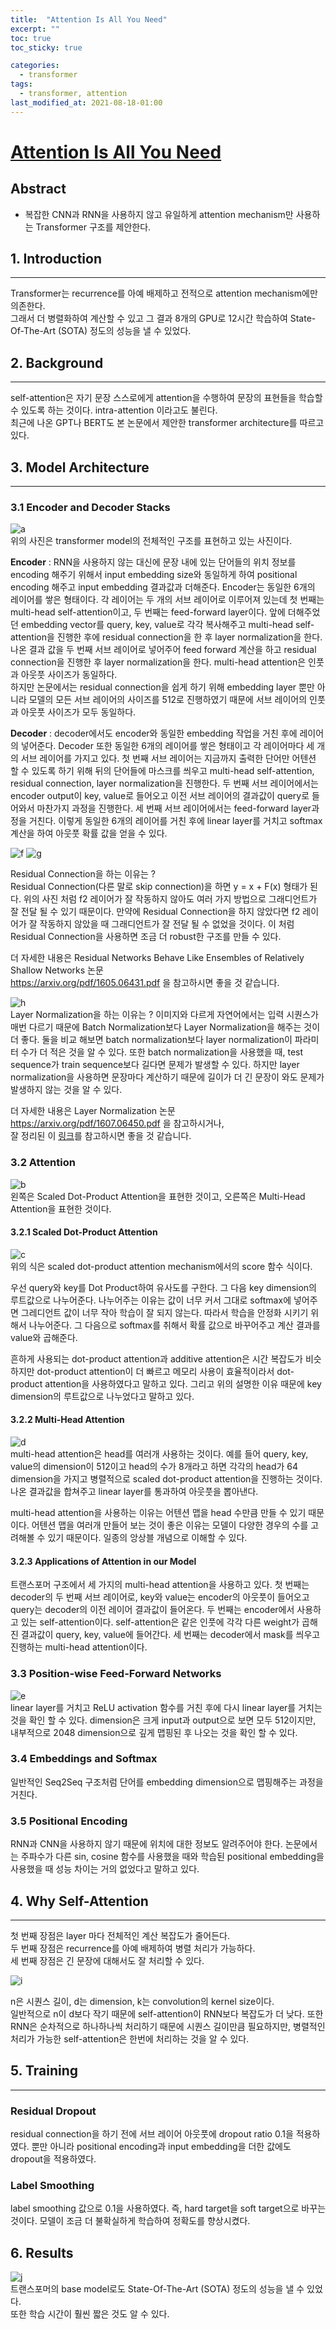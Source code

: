 ```yaml
---
title:  "Attention Is All You Need"
excerpt: ""
toc: true
toc_sticky: true

categories:
  - transformer
tags:
  - transformer, attention
last_modified_at: 2021-08-18-01:00
---
```



# [Attention Is All You Need](https://arxiv.org/pdf/1706.03762.pdf)


## Abstract

- 복잡한 CNN과 RNN을 사용하지 않고 유일하게 attention mechanism만 사용하는 Transformer 구조를
제안한다. 

## 1. Introduction
---
Transformer는 recurrence를 아예 배제하고 전적으로 attention mechanism에만 의존한다.  
그래서 더 병렬화하여 계산할 수 있고 그 결과 8개의 GPU로 12시간 학습하여 State-Of-The-Art (SOTA) 정도의 성능을 낼 수 있었다.


## 2. Background
---
self-attention은 자기 문장 스스로에게 attention을 수행하여 문장의 표현들을 학습할 수 있도록 하는 것이다. intra-attention 이라고도 불린다.  
최근에 나온 GPT나 BERT도 본 논문에서 제안한 transformer architecture를 따르고 있다.

## 3. Model Architecture
---
### 3.1 Encoder and Decoder Stacks
![a](https://user-images.githubusercontent.com/54731898/104893547-e83a8000-59b6-11eb-867f-9257e8d106ee.PNG)  
위의 사진은 transformer model의 전체적인 구조를 표현하고 있는 사진이다.

**Encoder** : RNN을 사용하지 않는 대신에 문장 내에 있는 단어들의 위치 정보를 encoding 해주기 위해서 input embedding size와 동일하게 하여 positional encoding 해주고 input embedding 결과값과 더해준다. 
Encoder는 동일한 6개의 레이어를 쌓은 형태이다. 각 레이어는 두 개의 서브 레이어로 이루어져 있는데 첫 번째는 multi-head self-attention이고, 두 번째는 feed-forward layer이다. 
앞에 더해주었던 embedding vector를 query, key, value로 각각 복사해주고 multi-head self-attention을 진행한 후에 residual connection을 한 후 layer normalization을 한다.
나온 결과 값을 두 번째 서브 레이어로 넣어주어 feed forward 계산을 하고 residual connection을 진행한 후 layer normalization을 한다.
multi-head attention은 인풋과 아웃풋 사이즈가 동일하다.  
하지만 논문에서는 residual connection을 쉽게 하기 위해 embedding layer 뿐만 아니라 모델의 모든 서브 레이어의 사이즈를 512로 진행하였기 때문에 서브 레이어의 인풋과 아웃풋 사이즈가 모두 동일하다.

**Decoder** : decoder에서도 encoder와 동일한 embedding 작업을 거친 후에 레이어의 넣어준다.
Decoder 또한 동일한 6개의 레이어를 쌓은 형태이고 각 레이어마다 세 개의 서브 레이어를 가지고 있다.
첫 번째 서브 레이어는 지금까지 출력한 단어만 어텐션 할 수 있도록 하기 위해 뒤의 단어들에 마스크를 
씌우고 multi-head self-attention, residual connection, layer normalization을 진행한다. 
두 번째 서브 레이어에서는 encoder output이 key, value로 들어오고 이전 서브 레이어의 결과값이 query로 들어와서 마찬가지 과정을 진행한다.
세 번째 서브 레이어에서는 feed-forward layer과정을 거친다.
이렇게 동일한 6개의 레이어를 거친 후에 linear layer를 거치고 softmax 계산을 하여 아웃풋 확률 값을 얻을 수 있다.

![f](https://user-images.githubusercontent.com/54731898/104893643-056f4e80-59b7-11eb-91ee-21e6fda9f8fb.PNG)
![g](https://user-images.githubusercontent.com/54731898/104893692-16b85b00-59b7-11eb-9725-93be09df1cd8.PNG)

Residual Connection을 하는 이유는 ?  
Residual Connection(다른 말로 skip connection)을 하면 y = x + F(x) 형태가 된다.
위의 사진 처럼 f2 레이어가 잘 작동하지 않아도 여러 가지 방법으로 그래디언트가 
잘 전달 될 수 있기 때문이다. 만약에 Residual Connection을 하지 않았다면 f2 레이어가 잘 작동하지
않았을 때 그래디언트가 잘 전달 될 수 없었을 것이다. 이 처럼 Residual Connection을 사용하면 조금 더
robust한 구조를 만들 수 있다.

더 자세한 내용은 Residual Networks Behave Like Ensembles of Relatively Shallow Networks 논문   
https://arxiv.org/pdf/1605.06431.pdf 을 참고하시면 좋을 것 같습니다.


![h](https://user-images.githubusercontent.com/54731898/104893694-17e98800-59b7-11eb-84d9-518cfc1f3bb8.PNG)    
Layer Normalization을 하는 이유는 ?
이미지와 다르게 자연어에서는 입력 시퀀스가 매번 다르기 때문에 Batch Normalization보다 
Layer Normalization을 해주는 것이 더 좋다.
둘을 비교 해보면 batch normalization보다 layer normalization이 파라미터 수가 더 적은 것을 알 수 있다.
또한 batch normalization을 사용했을 때, test sequence가 train sequence보다 길다면 문제가 발생할 수 있다.
하지만 layer normalization을 사용하면 문장마다 계산하기 때문에 길이가 더 긴 문장이 와도 문제가 발생하지 않는 것을 알 수 있다.

더 자세한 내용은 Layer Normalization 논문 https://arxiv.org/pdf/1607.06450.pdf 을 참고하시거나,  
잘 정리된 이 [링크](https://zhangtemplar.github.io/normalization/)를 참고하시면 좋을 것 같습니다.


### 3.2 Attention
![b](https://user-images.githubusercontent.com/54731898/104893552-e96bad00-59b6-11eb-858f-504dcbb82749.PNG)  
왼쪽은 Scaled Dot-Product Attention을 표현한 것이고, 오른쪽은 Multi-Head Attention을 표현한 것이다.
  
#### 3.2.1 Scaled Dot-Product Attention
![c](https://user-images.githubusercontent.com/54731898/104893570-ee306100-59b6-11eb-9b33-e8b0cc58cffa.PNG)  
위의 식은 scaled dot-product attention mechanism에서의 score 함수 식이다. 

우선 query와 key를 Dot Product하여 유사도를 구한다. 그 다음 key dimension의 루트값으로 나누어준다.
나누어주는 이유는 값이 너무 커서 그대로 softmax에 넣어주면 그레디언트 값이 너무 작아 학습이 잘 되지 않는다. 따라서 학습을 안정화 시키기 위해서 나누어준다.
그 다음으로 softmax를 취해서 확률 값으로 바꾸어주고 계산 결과를 value와 곱해준다.

흔하게 사용되는 dot-product attention과 additive attention은 시간 복잡도가 비슷하지만 dot-product attention이 더 빠르고 메모리 사용이 효율적이라서 dot-product attention을 사용하였다고 말하고 있다.
그리고 위의 설명한 이유 때문에 key dimension의 루트값으로 나누었다고 말하고 있다.
  
#### 3.2.2 Multi-Head Attention
![d](https://user-images.githubusercontent.com/54731898/104893634-02745e00-59b7-11eb-9cde-3e97334fd7e2.PNG)  
multi-head attention은 head를 여러개 사용하는 것이다. 예를 들어 query, key, value의 dimension이 512이고 head의 수가 8개라고 하면 각각의 head가 64 dimension을 가지고 병렬적으로 scaled dot-product attention을 진행하는 것이다.
나온 결과값을 합쳐주고 linear layer를 통과하여 아웃풋을 뽑아낸다.

multi-head attention을 사용하는 이유는 어텐션 맵을 head 수만큼 만들 수 있기 때문이다.
어텐션 맵을 여러개 만들어 보는 것이 좋은 이유는 모델이 다양한 경우의 수를 고려해볼 수 있기 때문이다.
일종의 앙상블 개념으로 이해할 수 있다.
  
#### 3.2.3 Applications of Attention in our Model
트랜스포머 구조에서 세 가지의 multi-head attention을 사용하고 있다.
첫 번째는 decoder의 두 번째 서브 레이어로, key와 value는 encoder의 아웃풋이 들어오고
query는 decoder의 이전 레이어 결과값이 들어온다.
두 번째는 encoder에서 사용하고 있는 self-attention이다. self-attention은 같은 인풋에 각각 다른 weight가 곱해진 결과값이 query, key, value에 들어간다.
세 번째는 decoder에서 mask를 씌우고 진행하는 multi-head attention이다. 

### 3.3 Position-wise Feed-Forward Networks
![e](https://user-images.githubusercontent.com/54731898/104893640-030cf480-59b7-11eb-8681-e7bbdc854aa2.PNG)  
linear layer를 거치고 ReLU activation 함수를 거친 후에 다시 linear layer를 거치는 것을 확인 할 수 있다.
dimension은 크게 input과 output으로 보면 모두 512이지만, 내부적으로 2048 dimension으로 깊게 맵핑된 후 나오는 것을 확인 할 수 있다.
  
### 3.4 Embeddings and Softmax
일반적인 Seq2Seq 구조처럼 단어를 embedding dimension으로 맵핑해주는 과정을 거친다.
  
### 3.5 Positional Encoding
RNN과 CNN을 사용하지 않기 때문에 위치에 대한 정보도 알려주어야 한다.
논문에서는 주파수가 다른 sin, cosine 함수를 사용했을 때와 
학습된 positional embedding을 사용했을 때 성능 차이는 거의 없었다고 말하고 있다.


## 4. Why Self-Attention
---
첫 번째 장점은 layer 마다 전체적인 계산 복잡도가 줄어든다.  
두 번째 장점은 recurrence를 아예 배제하여 병렬 처리가 가능하다.  
세 번째 장점은 긴 문장에 대해서도 잘 처리할 수 있다.  

![i](https://user-images.githubusercontent.com/54731898/104893699-191ab500-59b7-11eb-86a4-6c7a6c5b1661.PNG)   

n은 시퀀스 길이, d는 dimension, k는 convolution의 kernel size이다.  
일반적으로 n이 d보다 작기 때문에 self-attention이 RNN보다 복잡도가 더 낮다.
또한 RNN은 순차적으로 하나하나씩 처리하기 때문에 시퀀스 길이만큼 필요하지만,
병렬적인 처리가 가능한 self-attention은 한번에 처리하는 것을 알 수 있다.


## 5. Training
---
### Residual Dropout
residual connection을 하기 전에 서브 레이어 아웃풋에 dropout ratio 0.1을 적용하였다.
뿐만 아니라 positional encoding과 input embedding을 더한 값에도 dropout을 적용하였다.

### Label Smoothing
label smoothing 값으로 0.1을 사용하였다.
즉, hard target을 soft target으로 바꾸는 것이다.
모델이 조금 더 불확실하게 학습하여 정확도를 향상시켰다. 

## 6. Results
![j](https://user-images.githubusercontent.com/54731898/104893706-1a4be200-59b7-11eb-85a2-56e078225c22.PNG)  
트랜스포머의 base model로도 State-Of-The-Art (SOTA) 정도의 성능을 낼 수 있었다.  
또한 학습 시간이 훨씬 짧은 것도 알 수 있다.


